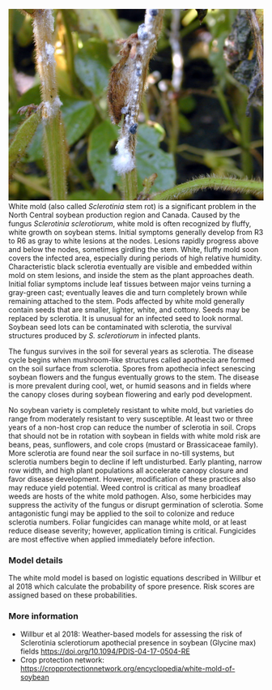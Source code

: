 ![](white-mold.jpg) White mold (also called *Sclerotinia* stem rot) is a significant problem in the North Central soybean production region and Canada. Caused by the fungus *Sclerotinia sclerotiorum*, white mold is often recognized by fluffy, white growth on soybean stems. Initial symptoms generally develop from R3 to R6 as gray to white lesions at the nodes. Lesions rapidly progress above and below the nodes, sometimes girdling the stem. White, fluffy mold soon covers the infected area, especially during periods of high relative humidity. Characteristic black sclerotia eventually are visible and embedded within mold on stem lesions, and inside the stem as the plant approaches death. Initial foliar symptoms include leaf tissues between major veins turning a gray-green cast; eventually leaves die and turn completely brown while remaining attached to the stem. Pods affected by white mold generally contain seeds that are smaller, lighter, white, and cottony. Seeds may be replaced by sclerotia. It is unusual for an infected seed to look normal. Soybean seed lots can be contaminated with sclerotia, the survival structures produced by *S. sclerotiorum* in infected plants.

The fungus survives in the soil for several years as sclerotia. The disease cycle begins when mushroom-like structures called apothecia are formed on the soil surface from sclerotia. Spores from apothecia infect senescing soybean flowers and the fungus eventually grows to the stem. The disease is more prevalent during cool, wet, or humid seasons and in fields where the canopy closes during soybean flowering and early pod development.

No soybean variety is completely resistant to white mold, but varieties do range from moderately resistant to very susceptible. At least two or three years of a non-host crop can reduce the number of sclerotia in soil. Crops that should not be in rotation with soybean in fields with white mold risk are beans, peas, sunflowers, and cole crops (mustard or Brassicaceae family). More sclerotia are found near the soil surface in no-till systems, but sclerotia numbers begin to decline if left undisturbed. Early planting, narrow row width, and high plant populations all accelerate canopy closure and favor disease development. However, modification of these practices also may reduce yield potential. Weed control is critical as many broadleaf weeds are hosts of the white mold pathogen. Also, some herbicides may suppress the activity of the fungus or disrupt germination of sclerotia. Some antagonistic fungi may be applied to the soil to colonize and reduce sclerotia numbers. Foliar fungicides can manage white mold, or at least reduce disease severity; however, application timing is critical. Fungicides are most effective when applied immediately before infection.

### Model details

The white mold model is based on logistic equations described in Willbur et al 2018 which calculate the probability of spore presence. Risk scores are assigned based on these probabilities.

### More information

-   Willbur et al 2018: Weather-based models for assessing the risk of Sclerotinia sclerotiorum apothecial presence in soybean (Glycine max) fields <https://doi.org/10.1094/PDIS-04-17-0504-RE>
-   Crop protection network: <https://cropprotectionnetwork.org/encyclopedia/white-mold-of-soybean>
